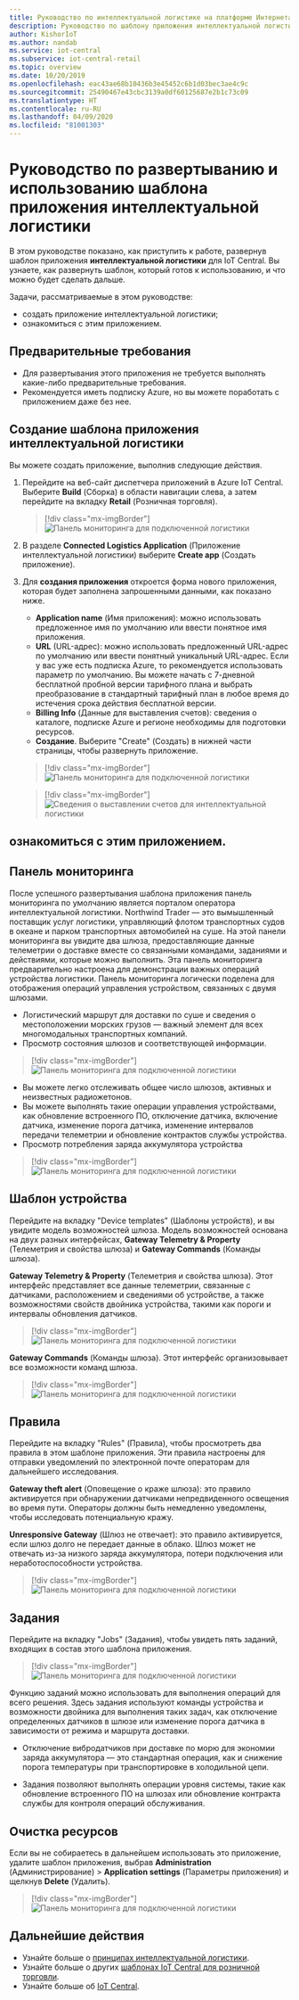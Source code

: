 ```yaml
---
title: Руководство по интеллектуальной логистике на платформе Интернета вещей | Документация Майкрософт
description: Руководство по шаблону приложения интеллектуальной логистики для IoT Central.
author: KishorIoT
ms.author: nandab
ms.service: iot-central
ms.subservice: iot-central-retail
ms.topic: overview
ms.date: 10/20/2019
ms.openlocfilehash: eac43ae68b10436b3e45452c6b1d03bec3ae4c9c
ms.sourcegitcommit: 25490467e43cbc3139a0df60125687e2b1c73c09
ms.translationtype: HT
ms.contentlocale: ru-RU
ms.lasthandoff: 04/09/2020
ms.locfileid: "81001303"
---
```

# <a name="tutorial-deploy-and-walk-through-a-connected-logistics-application-template"></a>Руководство по развертыванию и использованию шаблона приложения интеллектуальной логистики



В этом руководстве показано, как приступить к работе, развернув шаблон приложения **интеллектуальной логистики** для IoT Central. Вы узнаете, как развернуть шаблон, который готов к использованию, и что можно будет сделать дальше.

Задачи, рассматриваемые в этом руководстве:

* создать приложение интеллектуальной логистики;
* ознакомиться с этим приложением. 

## <a name="prerequisites"></a>Предварительные требования

* Для развертывания этого приложения не требуется выполнять какие-либо предварительные требования.
* Рекомендуется иметь подписку Azure, но вы можете поработать с приложением даже без нее.

## <a name="create-connected-logistics-application-template"></a>Создание шаблона приложения интеллектуальной логистики

Вы можете создать приложение, выполнив следующие действия.

1. Перейдите на веб-сайт диспетчера приложений в Azure IoT Central. Выберите **Build** (Сборка) в области навигации слева, а затем перейдите на вкладку **Retail** (Розничная торговля).

    > [!div class="mx-imgBorder"]
    > ![Панель мониторинга для подключенной логистики](./media/tutorial-iot-central-connected-logistics/iotc-retail-homepage.png)

2. В разделе **Connected Logistics Application** (Приложение интеллектуальной логистики) выберите **Create app** (Создать приложение).

3. Для **создания приложения** откроется форма нового приложения, которая будет заполнена запрошенными данными, как показано ниже.
   * **Application name** (Имя приложения): можно использовать предложенное имя по умолчанию или ввести понятное имя приложения.
   * **URL** (URL-адрес): можно использовать предложенный URL-адрес по умолчанию или ввести понятный уникальный URL-адрес. Если у вас уже есть подписка Azure, то рекомендуется использовать параметр по умолчанию. Вы можете начать с 7-дневной бесплатной пробной версии тарифного плана и выбрать преобразование в стандартный тарифный план в любое время до истечения срока действия бесплатной версии.
   * **Billing Info** (Данные для выставления счетов): сведения о каталоге, подписке Azure и регионе необходимы для подготовки ресурсов.
   * **Создание**. Выберите "Create" (Создать) в нижней части страницы, чтобы развернуть приложение.

    > [!div class="mx-imgBorder"]
    > ![Панель мониторинга для подключенной логистики](./media/tutorial-iot-central-connected-logistics/connected-logistics-app-create.png)

    > [!div class="mx-imgBorder"]
    > ![Сведения о выставлении счетов для интеллектуальной логистики](./media/tutorial-iot-central-connected-logistics/connected-logistics-app-create-billinginfo.png)

## <a name="walk-through-the-application"></a>ознакомиться с этим приложением. 

## <a name="dashboard"></a>Панель мониторинга

После успешного развертывания шаблона приложения панель мониторинга по умолчанию является порталом оператора интеллектуальной логистики. Northwind Trader — это вымышленный поставщик услуг логистики, управляющий флотом транспортных судов в океане и парком транспортных автомобилей на суше. На этой панели мониторинга вы увидите два шлюза, предоставляющие данные телеметрии о доставке вместе со связанными командами, заданиями и действиями, которые можно выполнить. Эта панель мониторинга предварительно настроена для демонстрации важных операций устройства логистики.
Панель мониторинга логически поделена для отображения операций управления устройством, связанных с двумя шлюзами. 
   * Логистический маршрут для доставки по суше и сведения о местоположении морских грузов — важный элемент для всех многомодальных транспортных компаний.
   * Просмотр состояния шлюзов и соответствующей информации. 

> [!div class="mx-imgBorder"]
> ![Панель мониторинга для подключенной логистики](./media/tutorial-iot-central-connected-logistics/connected-logistics-dashboard1.png)

   * Вы можете легко отслеживать общее число шлюзов, активных и неизвестных радиожетонов.
   * Вы можете выполнять такие операции управления устройствами, как обновление встроенного ПО, отключение датчика, включение датчика, изменение порога датчика, изменение интервалов передачи телеметрии и обновление контрактов службы устройства.
   * Просмотр потребления заряда аккумулятора устройства

> [!div class="mx-imgBorder"]
> ![Панель мониторинга для подключенной логистики](./media/tutorial-iot-central-connected-logistics/connected-logistics-dashboard2.png)

## <a name="device-template"></a>Шаблон устройства

Перейдите на вкладку "Device templates" (Шаблоны устройств), и вы увидите модель возможностей шлюза. Модель возможностей основана на двух разных интерфейсах, **Gateway Telemetry & Property** (Телеметрия и свойства шлюза) и **Gateway Commands** (Команды шлюза).

**Gateway Telemetry & Property** (Телеметрия и свойства шлюза). Этот интерфейс представляет все данные телеметрии, связанные с датчиками, расположением и сведениями об устройстве, а также возможностями свойств двойника устройства, такими как пороги и интервалы обновления датчиков.

> [!div class="mx-imgBorder"]
> ![Панель мониторинга для подключенной логистики](./media/tutorial-iot-central-connected-logistics/connected-logistics-devicetemplate1.png)

**Gateway Commands** (Команды шлюза). Этот интерфейс организовывает все возможности команд шлюза.

> [!div class="mx-imgBorder"]
> ![Панель мониторинга для подключенной логистики](./media/tutorial-iot-central-connected-logistics/connected-logistics-devicetemplate2.png)

## <a name="rules"></a>Правила
Перейдите на вкладку "Rules" (Правила), чтобы просмотреть два правила в этом шаблоне приложения. Эти правила настроены для отправки уведомлений по электронной почте операторам для дальнейшего исследования.
 
**Gateway theft alert** (Оповещение о краже шлюза): это правило активируется при обнаружении датчиками непредвиденного освещения во время пути. Операторы должны быть немедленно уведомлены, чтобы исследовать потенциальную кражу.
 
**Unresponsive Gateway** (Шлюз не отвечает): это правило активируется, если шлюз долго не передает данные в облако. Шлюз может не отвечать из-за низкого заряда аккумулятора, потери подключения или неработоспособности устройства.

> [!div class="mx-imgBorder"]
> ![Панель мониторинга для подключенной логистики](./media/tutorial-iot-central-connected-logistics/connected-logistics-rules.png)

## <a name="jobs"></a>Задания
Перейдите на вкладку "Jobs" (Задания), чтобы увидеть пять заданий, входящих в состав этого шаблона приложения.

> [!div class="mx-imgBorder"]
> ![Панель мониторинга для подключенной логистики](./media/tutorial-iot-central-connected-logistics/connected-logistics-jobs.png)

Функцию заданий можно использовать для выполнения операций для всего решения. Здесь задания используют команды устройства и возможности двойника для выполнения таких задач, как отключение определенных датчиков в шлюзе или изменение порога датчика в зависимости от режима и маршрута доставки. 
   * Отключение вибродатчиков при доставке по морю для экономии заряда аккумулятора — это стандартная операция, как и снижение порога температуры при транспортировке в холодильной цепи. 
 
   * Задания позволяют выполнять операции уровня системы, такие как обновление встроенного ПО на шлюзах или обновление контракта службы для контроля операций обслуживания.

## <a name="clean-up-resources"></a>Очистка ресурсов
Если вы не собираетесь в дальнейшем использовать это приложение, удалите шаблон приложения, выбрав **Administration** (Администрирование)  > **Application settings** (Параметры приложения) и щелкнув **Delete** (Удалить).

> [!div class="mx-imgBorder"]
> ![Панель мониторинга для подключенной логистики](./media/tutorial-iot-central-connected-logistics/connected-logistics-cleanup.png)

## <a name="next-steps"></a>Дальнейшие действия
* Узнайте больше о [принципах интеллектуальной логистики](./architecture-connected-logistics.md).
* Узнайте больше о других [шаблонах IoT Central для розничной торговли](./overview-iot-central-retail.md).
* Узнайте больше об [IoT Central](../core/overview-iot-central.md).
